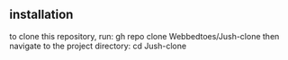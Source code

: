 ## installation
to clone this repository, run:
gh repo clone Webbedtoes/Jush-clone
then navigate to the project directory:
cd Jush-clone
